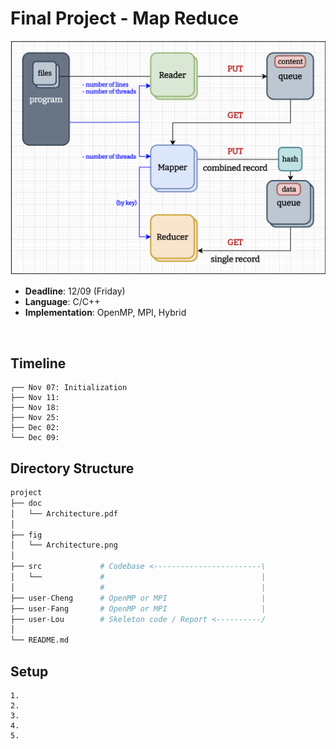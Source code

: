 # Final Project - Map Reduce
![Architecture](./fig/Architecture.png "Architecture")
* **Deadline**: 12/09 (Friday)
* **Language**: C/C++
* **Implementation**: OpenMP, MPI, Hybrid

<br />

## Timeline
``` text
┌── Nov 07: Initialization
├── Nov 11: 
├── Nov 18: 
├── Nov 25: 
├── Dec 02: 
└── Dec 09: 
```

## Directory Structure
``` python
project
├── doc
│   └── Architecture.pdf
│
├── fig
│   └── Architecture.png
│
├── src             # Codebase <------------------------\
│   └──             #                                   |
│                   #                                   |
├── user-Cheng      # OpenMP or MPI                     |
├── user-Fang       # OpenMP or MPI                     |
├── user-Lou        # Skeleton code / Report <----------/
│
└── README.md
```

## Setup
``` shell
1. 
2. 
3. 
4. 
5. 
```
